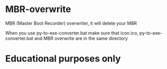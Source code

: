 # MBR-overwrite

MBR (Master Boot Recorder) overwriter, it will delete your MBR


When you use py-to-exe-converter.bat make sure that icon.ico, py-to-exe-converter.bat and MBR overwrite are in the same directory

# Educational purposes only
